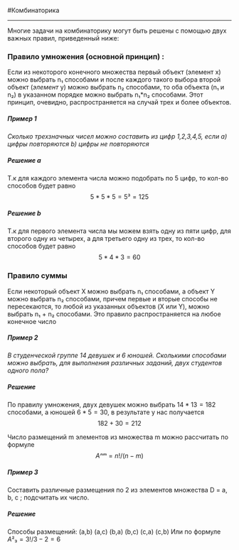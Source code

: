 #Комбинаторика

----


Многие задачи на комбинаторику могут быть решены с помощью двух важных правил, приведенный ниже:

### Правило умножения (основной принцип) :
Если из некоторого конечного множества первый объект (элемент x) можно выбрать n₁ спо­собами и после каждого такого выбора второй объект (_элемент_ y) можно выбрать n₂ способами, то оба объекта (n₁ и n₂) в указанном порядке можно выбрать n₁\*n₂ способами.
Этот принцип, очевидно, распространяется на случай трех и более объектов.
##### Пример 1
_Сколько трехзначных чисел можно составить из цифр 1,2,3,4,5, если a) цифры повторяются b) цифры не повторяются_

##### Решение a
Т.к для каждого элемента числа можно подобрать по 5 цифр, то кол-во способов будет равно
$$
5*5*5 = 5³ = 125
$$
##### Решение b
Т.к для первого элемента числа мы можем взять одну из пяти цифр, для второго одну из четырех, а для третьего одну из трех, то кол-во способов будет равно
$$
5*4*3 = 60
$$

### Правило суммы
Если некоторый объект X можно выбрать n₁ способами, а объект Y можно выбрать n₂ способами, причем первые и вторые способы не пересекаются, то любой из указанных объектов (X или Y), можно выбрать n₁ + n₂ способами.
Это правило распространяется на любое конечное число

##### Пример 2
_В студенческой группе 14 девушек и 6 юношей. Сколькими способами можно выбрать, для выполнения различных заданий, двух студентов одного пола?_
##### Решение
По правилу умножения, двух девушек можно выбрать $14*13 = 182$ способами, а юношей $6*5=30$, в результате у нас получается 
$$
182 + 30 = 212
$$

Число размещений m элементов из множества m можно рассчитать по формуле
$$
Aⁿᵐ = n! / (n-m)
$$
##### Пример 3
Составить различные размещения по 2 из элементов мно­жества D = a, b, c ; подсчитать их число.

##### Решение
Способы размещений:
(a,b) (a,c)  (b,a) (b,c)  (c,a) (c,b)
Или по формуле $A²₃ = 3! / 3-2 = 6$